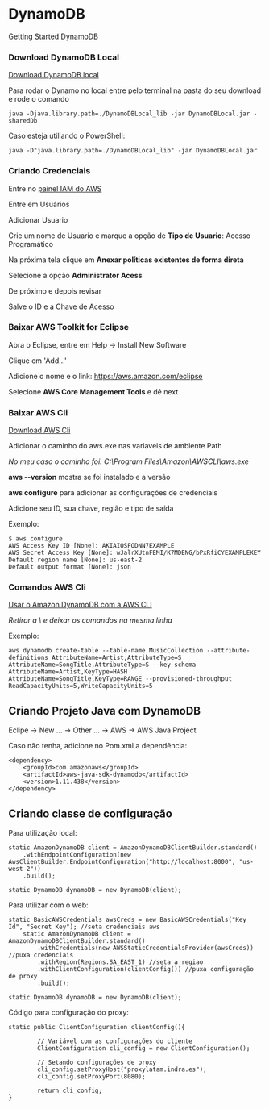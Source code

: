 
# DynamoDB

[Getting Started DynamoDB](https://docs.aws.amazon.com/pt_br/amazondynamodb/latest/developerguide/GettingStarted.Java.html)

### Download DynamoDB Local

[Download DynamoDB local](https://docs.aws.amazon.com/pt_br/amazondynamodb/latest/developerguide/DynamoDBLocal.DownloadingAndRunning.html)

Para rodar o Dynamo no local entre pelo terminal na pasta do seu download e rode o comando

	java -Djava.library.path=./DynamoDBLocal_lib -jar DynamoDBLocal.jar -sharedDb

Caso esteja utiliando o PowerShell:

	java -D"java.library.path=./DynamoDBLocal_lib" -jar DynamoDBLocal.jar


### Criando Credenciais
Entre no [painel IAM do AWS](https://console.aws.amazon.com/iam/home#/home)

Entre em Usuários

Adicionar Usuario

Crie um nome de Usuario e marque a opção de **Tipo de Usuario**: Acesso Programático

Na próxima tela clique em **Anexar políticas existentes de forma direta**

Selecione a opção **Administrator Acess**

De próximo e depois revisar

Salve o ID e a Chave de Acesso

### Baixar AWS Toolkit for Eclipse

Abra o Eclipse, entre em Help → Install New Software

Clique em 'Add...'

Adicione o nome e o link: https://aws.amazon.com/eclipse 

Selecione **AWS Core Management Tools** e dê next

### Baixar AWS Cli

[Download AWS Cli](https://aws.amazon.com/pt/cli/)

Adicionar o caminho do aws.exe nas variaveis de ambiente Path

*No meu caso o caminho foi: C:\Program Files\Amazon\AWSCLI\aws.exe*

**aws --version** mostra se foi instalado e a versão

**aws configure** para adicionar as configurações de credenciais

Adicione seu ID, sua chave, região e tipo de saída

Exemplo:

	$ aws configure
	AWS Access Key ID [None]: AKIAIOSFODNN7EXAMPLE
	AWS Secret Access Key [None]: wJalrXUtnFEMI/K7MDENG/bPxRfiCYEXAMPLEKEY
	Default region name [None]: us-east-2
	Default output format [None]: json


### Comandos AWS Cli

[Usar o Amazon DynamoDB com a AWS CLI](https://docs.aws.amazon.com/pt_br/cli/latest/userguide/cli-services-dynamodb.html)

*Retirar a \ e deixar os comandos na mesma linha*

Exemplo:

	aws dynamodb create-table --table-name MusicCollection --attribute-definitions AttributeName=Artist,AttributeType=S AttributeName=SongTitle,AttributeType=S --key-schema AttributeName=Artist,KeyType=HASH AttributeName=SongTitle,KeyType=RANGE --provisioned-throughput ReadCapacityUnits=5,WriteCapacityUnits=5


## Criando Projeto Java com DynamoDB

Eclipe → New ... → Other ... → AWS → AWS Java Project 

Caso não tenha, adicione no Pom.xml a dependência:

	<dependency>
		<groupId>com.amazonaws</groupId>
		<artifactId>aws-java-sdk-dynamodb</artifactId>
		<version>1.11.438</version>
	</dependency>
	
## Criando classe de configuração 

Para utilização local: 

	static AmazonDynamoDB client = AmazonDynamoDBClientBuilder.standard()
		.withEndpointConfiguration(new AwsClientBuilder.EndpointConfiguration("http://localhost:8000", "us-west-2"))
		.build();

	static DynamoDB dynamoDB = new DynamoDB(client);
	
Para utilizar com o web:

	static BasicAWSCredentials awsCreds = new BasicAWSCredentials("Key Id", "Secret Key"); //seta credenciais aws
		static AmazonDynamoDB client = AmazonDynamoDBClientBuilder.standard()
			.withCredentials(new AWSStaticCredentialsProvider(awsCreds)) //puxa credenciais
			.withRegion(Regions.SA_EAST_1) //seta a regiao
			.withClientConfiguration(clientConfig()) //puxa configuração de proxy
			.build();
	
	static DynamoDB dynamoDB = new DynamoDB(client);
	
Código para configuração do proxy:

	static public ClientConfiguration clientConfig(){

			// Variável com as configurações do cliente
			ClientConfiguration cli_config = new ClientConfiguration();

			// Setando configurações de proxy
			cli_config.setProxyHost("proxylatam.indra.es");
			cli_config.setProxyPort(8080);

			return cli_config;
	}

